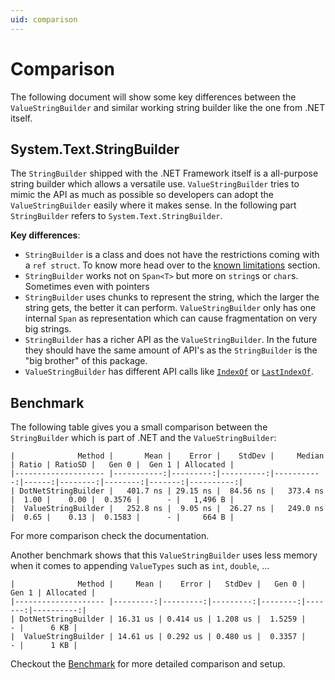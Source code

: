 ```yaml
---
uid: comparison
---
```


# Comparison

The following document will show some key differences between the `ValueStringBuilder` and similar working string builder like the one from .NET itself.

## System.Text.StringBuilder

The `StringBuilder` shipped with the .NET Framework itself is a all-purpose string builder which allows a versatile use. `ValueStringBuilder` tries to mimic the API as much as possible so developers can adopt the `ValueStringBuilder` easily where it makes sense. In the following part `StringBuilder` refers to `System.Text.StringBuilder`.

**Key differences**:
 - `StringBuilder` is a class and does not have the restrictions coming with a `ref struct`. To know more head over to the [known limitations](xref:known_limitations) section.
 - `StringBuilder` works not on `Span<T>` but more on `string`s or `char`s. Sometimes even with pointers
 - `StringBuilder` uses chunks to represent the string, which the larger the string gets, the better it can perform. `ValueStringBuilder` only has one internal `Span` as representation which can cause fragmentation on very big strings.
 - `StringBuilder` has a richer API as the `ValueStringBuilder`. In the future they should have the same amount of API's as the `StringBuilder` is the "big brother" of this package.
 - `ValueStringBuilder` has different API calls like [`IndexOf`](xref:LinkDotNet.StringBuilder.ValueStringBuilder.IndexOf(ReadOnlySpan{System.Char})) or [`LastIndexOf`](xref:LinkDotNet.StringBuilder.ValueStringBuilder.LastIndexOf(ReadOnlySpan{System.Char})).

## Benchmark

The following table gives you a small comparison between the `StringBuilder` which is part of .NET and the `ValueStringBuilder`:

```
|              Method |       Mean |    Error |    StdDev |     Median | Ratio | RatioSD |   Gen 0 |  Gen 1 | Allocated |
|-------------------- |-----------:|---------:|----------:|-----------:|------:|--------:|--------:|-------:|----------:|
| DotNetStringBuilder |   401.7 ns | 29.15 ns |  84.56 ns |   373.4 ns |  1.00 |    0.00 |  0.3576 |      - |   1,496 B |
|  ValueStringBuilder |   252.8 ns |  9.05 ns |  26.27 ns |   249.0 ns |  0.65 |    0.13 |  0.1583 |      - |     664 B |
```

For more comparison check the documentation.

Another benchmark shows that this `ValueStringBuilder` uses less memory when it comes to appending `ValueTypes` such as `int`, `double`, ...


```
|              Method |     Mean |    Error |   StdDev |   Gen 0 |  Gen 1 | Allocated |
|-------------------- |---------:|---------:|---------:|--------:|-------:|----------:|
| DotNetStringBuilder | 16.31 us | 0.414 us | 1.208 us |  1.5259 |      - |      6 KB |
|  ValueStringBuilder | 14.61 us | 0.292 us | 0.480 us |  0.3357 |      - |      1 KB |

```

Checkout the [Benchmark](https://github.com/linkdotnet/StringBuilder/tree/main/tests/LinkDotNet.StringBuilder.Benchmarks) for more detailed comparison and setup.